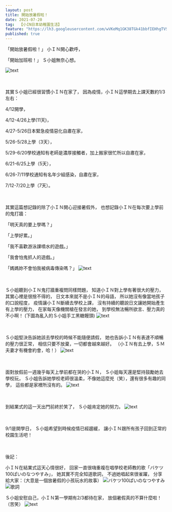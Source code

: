 ```yaml
---
layout: post
title: 開始放暑假啦！
date: 2021-07-20
tag:  【小IN日本幼稚園生活】
feature: "https://lh3.googleusercontent.com/wVKeMq1GK38TGk41bbfIEHhgTVSeS2Nu57O_mn0eQWsUDi2DCIc1TEAUz8HxqhXafheeHiCrNOov-J9UX62huxKLyV4MSOuYZM-_twkLOjlT0e4A6Y6Qn4UNkwCiqX93JVuH9eF1EUE=w2400"
published: true
---
```

「開始放暑假啦！」
小ＩＮ開心歡呼，

「開始加班啦！」
Ｓ小姐無奈心想。

![text](https://lh3.googleusercontent.com/wVKeMq1GK38TGk41bbfIEHhgTVSeS2Nu57O_mn0eQWsUDi2DCIc1TEAUz8HxqhXafheeHiCrNOov-J9UX62huxKLyV4MSOuYZM-_twkLOjlT0e4A6Y6Qn4UNkwCiqX93JVuH9eF1EUE=w2400)


<br><br>
其實Ｓ小姐已經很習慣小ＩＮ在家了，
因為疫情，小ＩＮ這學期去上課天數約1/3左右：

4/12開學，

4/12-4/26上學(11天)，

4/27-5/26日本緊急疫情惡化自肅在家，

5/26-5/28上學（3天），

5/29-6/20學校通知有老師是濃厚接觸者，加上搬家很忙所以自肅在家，

6/21-6/25上學（5天），

6/26-7/11學校通知有名年少組感染，自肅在家，

7/12-7/20上學（7天）。

<br><br>
其實這篇想記錄的除了小ＩＮ開心迎接暑假外，
也想記錄小ＩＮ在每次要上學前的鬼打牆：

「明天真的要上學嗎？」

「上學好累。」

「我不喜歡游泳課噴水的遊戲。」

「我會怕鬼抓人的遊戲。」

「媽媽妳不會怕我被病毒傳染嗎？」
![text](https://lh3.googleusercontent.com/MbVGWsPBZp8kwtVAuuFgfNFcuA4LFoLsp_7kL4Zl2ocOnMS2-Fdm7YS3zoiA3IbcVKiLKjAhysRtlsEsEvJaFxe2qYu7OrrT5D-h1qLmTZAfM3-FVKoBhJG7okJyU5tQ3G3gKq8PXbQ=w2400)


<br><br>
Ｓ小姐聽到小ＩＮ鬼打牆重複問同樣問題，
知道小ＩＮ對上學有著很大的壓力，
其實心裡是很捨不得的，
日文本來就不是小ＩＮ的母語，
所以她沒有像當地孩子的口說程度，
疫情讓小ＩＮ斷續去學校上課，
沒有持續的聽說日文讓她開始產生有上學的壓力，
在家每天像機關槍在發言的她，
到學校無法暢所欲言、壓力真的不小啊！
(下圖為亂入的Ｓ小姐手工黑糖饅頭)
![text](https://lh3.googleusercontent.com/VxqB2DYF3b3JP3ZR4KOENTB4kngJqZZ8_fKb8aTyC329Lj2AZtQ091wF_dktHW0qRHHPagcA0A9Cd6-hSW88CdRA7yotemVDyvjLGEszoMcJ1qD_ibfpvayfF5SY4PdeAAoDXkzECYk=w2400)


<br><br>
Ｓ小姐堅決告訴她該去學校的時候不能隨便請假，
她也告訴小ＩＮ有表達不順暢的壓力很正常，
相信只要不放棄，一切都會越來越好。
（小ＩＮ有去上學，ＳＭ夫妻才有機會約會，哈！）
![text](https://lh3.googleusercontent.com/7PuJQyXY5bf4WNfJV2hMDiT280-6NtEYXYexwrj7A1QKXywtekELrOaxRH7q0gs4q2dmVQOoScut_aSdcN1ChtdcGtz1IqpBq-h2-Ssh812-gTJZETp7MuWl2xpEOZY91SaIzMbUBsU=w2400)


<br><br>
面對放假前一週幾乎每天上學前都在哭的小ＩＮ，
Ｓ小姐每天還是堅持鼓勵她去學校玩，
Ｓ小姐告訴她學校老師很溫柔，不像她這麼兇（笑），還有很多有趣的同學，
這些都是家裡所沒有的。
![text](https://lh3.googleusercontent.com/WAErsmbN00SP5_DhVbp1lMCpxOcn23QmeqqG2H2XcJRhloPRnN2JDM9JPssUIj9MIJd0KD2lybgO-DRTnLmcWGHaQGgTQgVsHodd75hEESH21-MGSXzuhV78-sh1JyZG-bkCSc0S6Dc=w2400)


<br><br>
到結業式的這一天出門前終於笑了，
Ｓ小姐肯定她的努力。
![text](https://lh3.googleusercontent.com/CZjSzP_pkkXt-kMDoG2b9smRZA7HjHILUT-EOR6gehV34H5hEGUYnwVCxzWQ7OVJrx1L0TOn7byqzLgZUWFctngKpx48h4ERtcN1axJJgNwhI15_rn7Bd3EDxRjlBsOPwzRjUAeyk9s=w2400)


<br><br>
9/1是開學日，
Ｓ小姐希望到時候疫情已經趨緩，
讓小ＩＮ跟所有孩子回到正常的校園生活吧！


<br><br>
後記：

小ＩＮ在結業式這天心情很好，
回家一直很嗨重複在唱學校老師教的歌「バケツ100ぱいのなつやすみ」，
她其實不完全知道歌詞，
不過她唱起來很雀躍，
分享給大家：（大意是一個放暑假的小孩玩水的故事）
![バケツ100ぱいのなつやすみ](https://www.youtube.com/watch?v=HvRsHLqy2Q0)
![歌詞](https://hoick.jp/mdb/detail/10426/%E3%83%90%E3%82%B1%E3%83%84100%E3%81%B1%E3%81%84%E3%81%AE%E3%81%AA%E3%81%A4%E3%82%84%E3%81%99%E3%81%BF)

Ｓ小姐安慰自己，小ＩＮ第一學期有2/3都待在家，
放個暑假真的不算什麼啦！（苦笑）
![text](https://lh3.googleusercontent.com/8QABMMxGljlmd3YvWUn_D0jX1xOKgNPVq-yGD41t91tKb3GCTs5GxLWX9xWWJo_GRIQ5MrkTmY2IV4_fLTKFiWbJ5egXCvWa_Cz5FcJm9X2h1J791llQ1ZvlbIGdsZtrrtJ8fYzJ9DA=w2400)
